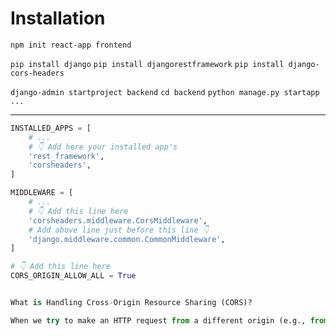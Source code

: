 # Installation

<!-- First -->
`npm init react-app frontend`

<!-- Second -->
`pip install django`
`pip install djangorestframework`
`pip install django-cors-headers`

<!-- Third -->
`django-admin startproject backend`
`cd backend`
`python manage.py startapp ...`

---

```python
INSTALLED_APPS = [
    # ...
    # 👇 Add here your installed app's
    'rest_framework',
    'corsheaders',
]

MIDDLEWARE = [
    # ...
    # 👇 Add this line here
    'corsheaders.middleware.CorsMiddleware',
    # Add above line just before this line 👇
    'django.middleware.common.CommonMiddleware',
]

# 👇 Add this line here
CORS_ORIGIN_ALLOW_ALL = True


What is Handling Cross-Origin Resource Sharing (CORS)?

When we try to make an HTTP request from a different origin (e.g., from the React app to the Django API), we may run into a CORS error. To fix this, we need to add the Django Cors Headers package to our Django project. This package will add the necessary headers to allow cross-origin requests.